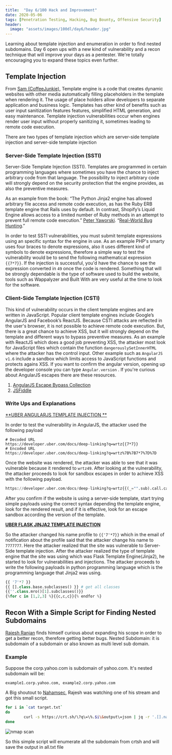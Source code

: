 ```yaml
---
title:  "Day 6/100 Hack and Improvement"
date: 2020-05-06
tags: [Penetration Testing, Hacking, Bug Bounty, Offensive Security]
header: 
  image: "assets/images/100dl/day6/header.jpg"
---
```


Learning about template injection and enumeration in order to find nested subdomains. Day 6 open ups with a new kind of vulnerability and a recon technique that will improve your days as a pentester. We're totally encouraging you to expand these topics even further. 

## Template Injection

From [Sam (CoffeeJunkie)](https://twitter.com/coffeejunkiee_), Template engine is a code that creates dynamic websites with other media automatically filling placeholders in the template when rendering it.  The usage of place holders allow developers to separate application and business logic. Templates has other kind of benefits such as user input sanitization features features, simplified HTML generation, and  easy maintenance. Template injection vulnerabilities occur when engines render user input without properly sanitizing it, sometimes leading to remote code execution.

There are two types of template injection which are server-side template injection and server-side template injection

### Server-Side Template Injection (SSTI)

Server-Side Template Injection (SSTI). Templates are programmed in certain programming languages where sometimes you have the chance to inject arbitrary code from that language. The possibility to inject arbitrary code will strongly depend on the security protection that the engine provides, as also the preventive measures. 

As an example from the book: “The Python Jinja2 engine has allowed arbitrary file access and remote code execution, as has the Ruby ERB template engine that Rails uses by default. In contrast, Shopify’s Liquid Engine allows access to a limited number of Ruby methods in an attempt to prevent full remote code execution.” [Peter Yaworski](https://twitter.com/yaworsk). “[Real-World Bug Hunting](https://www.amazon.com/Real-World-Bug-Hunting-Field-Hacking-ebook/dp/B072SQZ2LG).” 

In order to test SSTI vulnerabilities, you must submit template expressions using an specific syntax for the engine in use. As an example PHP's smarty uses four braces to denote expressions, also it uses different kind of symbols to denote expressions, therefore a simple way to test the vulnerability would be to send the following mathematical expression ```{{7*7}}```. If the injection is successful, you'd have the chance to see the expression converted in ```49``` once the code is rendered. Something that will be strongly dependable is the type of software used to build the website, tools such as Wappalyzer and Built With are very useful at the time to look for the software. 

### Client-Side Template Injection (CSTI)

This kind of vulnerability occurs in the client template engines and are written in JavaScript. Popular client template engines include Google’s AngularJS and Facebook’s ReactJS. Because CSTI attacks are reflected in the user's browser, it is not possible to achieve remote code execution. But, there is a great chance to achieve XSS, but it will strongly depend on the template and different ways to bypass preventive measures. As an example with ReactJS which does a good job preventing XSS, the attacker most look for JavaScript files which contain the function ```dangerouslySetInnerHTML``` where the attacker has the control input. Other example such as ```AngularJS v1.6``` include a sandbox which limits access to JavaScript functions and protects agains XSS. If you want to confirm the angular version, opening up the developer console you can type ```Angular.version``` . If you're curious about AngularJS escapes there are these resources.

1. [AngularJS Escape Bypass Collection](https://pastebin.com/xMXwsm0N)
2. [JSFiddle](https://jsfiddle.net/89aj1n7m/)

### Write Ups and Explanations

[**UBER ANGULARJS TEMPLATE INJECTION **](https://hackerone.com/reports/125027/)

In order to test the vulnerability in AngularJS, the attacker used the following payload
```
# Decoded URL
https://developer.uber.com/docs/deep-linking?q=wrtz{{7*7}}
# Encoded URL
https://developer.uber.com/docs/deep-linking?q=wrtz%7B%7B7*7%7D%7D
```

Once the website was rendered, the attacker was able to see that it was vulnerable because it rendered to ```wrtz49```. After looking at the vulnerability, the attacker proceeds to look for sandbox escapes in order to achieve XSS with the following payload. 

```python
https://developer.uber.com/docs/deep-linking?q=wrtz{{(_="".sub).call.call({}[$="constructor"].getOwnPropertyDescriptor(_.__proto__,$).value,0,"alert(1)")()}}zzzz
```
After you confirm if the website is using a server-side template, start trying simple payloads using the correct syntax depending the template engine, look for the rendered result, and if it is effective, look for an escape sandbox according the version of the template. 

[**UBER FLASK JINJA2 TEMPLATE INJECTION**](https://hackerone.com/reports/125980/)

So the attacker changed his name profile to ```{{'7'*7}}``` which in the email of notification about the profile said that the attacker change his name to ```7777777```. Here the attacker realized that the site was vulnerable to Server-Side template injection. After the attacker realized the type of template engine that the site was using which was Flask Template Engine(Jinja2), he started to look for vulnerabilities and injections. The attacker proceeds to write the following payloads in python programming language which is the programming language that Jinja2 was using. 

```python
{{ '7'*7 }}
{{ [].class.base.subclasses() }} # get all classes
{{''.class.mro()[1].subclasses()}}
{%for c in [1,2,3] %}{{c,c,c}}{% endfor %}
```

## Recon With a Simple Script for Finding Nested Subdomains

[Rajesh Ranjan](https://twitter.com/eh_rajesh) finds himself curious about expanding his scope in order to get a better recon, therefore getting better bugs. Nested Subdomain: it is subdomain of a subdomain or also known as multi level sub domain.

### Example 
Suppose the corp.yahoo.com is subdomain of yahoo.com. It's nested subdomain will be:
```
example1.corp.yahoo.com, example2.corp.yahoo.com
```

A Big shoutout to [Nahamsec](https://twitter.com/NahamSec), Rajesh was watching one of his stream and got this small script.

```bash
for i in `cat target.txt`
do
        curl -s https://crt.sh/\?q\=\%.$i\&output\=json | jq -r '.[].name_value' | sed 's/\*\.//g' | sort -u | tee -a all.txt
done
```
<img src="{{ site.url }}{{ site.baseurl }}/assets/images/100dl/day6/target.png" alt="nmap scan">

So this simple script will enumerate all the subdomain from crtsh and will save the output in all.txt file
